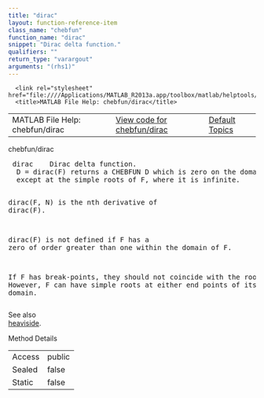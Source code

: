 ```yaml
---
title: "dirac"
layout: function-reference-item
class_name: "chebfun"
function_name: "dirac"
snippet: "Dirac delta function."
qualifiers: ""
return_type: "varargout"
arguments: "(rhs1)"
---
```


<html>
   <head>
      <meta http-equiv="Content-Type" content="text/html; charset=utf-8">
   
      <link rel="stylesheet" href="file:////Applications/MATLAB_R2013a.app/toolbox/matlab/helptools/private/helpwin.css">
      <title>MATLAB File Help: chebfun/dirac</title>
   </head>
   <body>
      <!--Single-page help-->
      <table border="0" cellspacing="0" width="100%">
         <tr class="subheader">
            <td class="headertitle">MATLAB File Help: chebfun/dirac</td>
            <td class="subheader-left"><a href="matlab:edit chebfun/dirac">View code for chebfun/dirac</a></td>
            <td class="subheader-right"><a href="matlab:helpwin">Default Topics</a></td>
         </tr>
      </table>
      <div class="title">chebfun/dirac</div>
      <div class="helptext"><pre><!--helptext --> <span class="helptopic">dirac</span>    Dirac delta function.
  D = <span class="helptopic">dirac</span>(F) returns a CHEBFUN D which is zero on the domain of the CHEBFUN F
  except at the simple roots of F, where it is infinite.
 
  <span class="helptopic">dirac</span>(F, N) is the nth derivative of <span class="helptopic">dirac</span>(F).
 
  <span class="helptopic">dirac</span>(F) is not defined if F has a zero of order greater than one within the
  domain of F.
 
  If F has break-points, they should not coincide with the roots of F. However,
  F can have simple roots at either end points of its domain.</pre></div><!--after help --><!--seeAlso--><div class="footerlinktitle">See also</div><div class="footerlink"> <a href="matlab:helpwin chebfun/heaviside">heaviside</a>.
</div>
      <!--Method-->
      <div class="sectiontitle">Method Details</div>
      <table class="class-details">
         <tr>
            <td class="class-detail-label">Access</td>
            <td>public</td>
         </tr>
         <tr>
            <td class="class-detail-label">Sealed</td>
            <td>false</td>
         </tr>
         <tr>
            <td class="class-detail-label">Static</td>
            <td>false</td>
         </tr>
      </table>
   </body>
</html>
